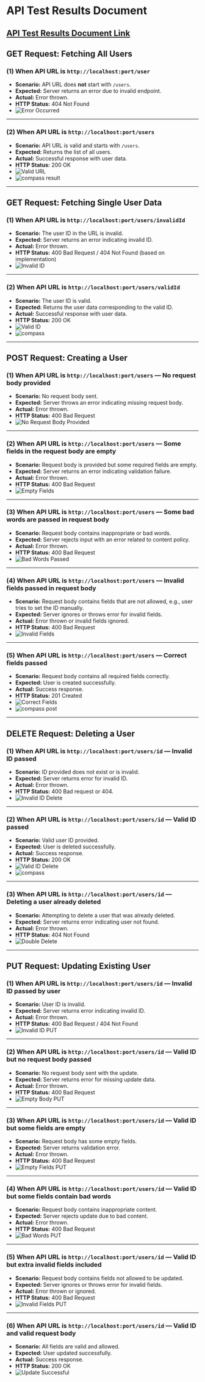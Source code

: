 # API Test Results Document

## [API Test Results Document Link](./src/assets/document%20rest%20api%20with%20db.pdf)

## GET Request: Fetching All Users

### (1) When API URL is `http://localhost:port/user`

- **Scenario:** API URL does **not** start with `/users`.
- **Expected:** Server returns an error due to invalid endpoint.
- **Actual:** Error thrown.
- **HTTP Status:** 404 Not Found  
- ![Error Occurred](./src/assets/get%20invalid%20url.png)

---

### (2) When API URL is `http://localhost:port/users`

- **Scenario:** API URL is valid and starts with `/users`.
- **Expected:** Returns the list of all users.
- **Actual:** Successful response with user data.
- **HTTP Status:** 200 OK  
- ![Valid URL](./src/assets/get%20request%20valid%20response..png)
- ![compass result](./src/assets/valid%20response%20of%20compass.png)

---

## GET Request: Fetching Single User Data

### (1) When API URL is `http://localhost:port/users/invalidId`

- **Scenario:** The user ID in the URL is invalid.
- **Expected:** Server returns an error indicating invalid ID.
- **Actual:** Error thrown.
- **HTTP Status:** 400 Bad Request / 404 Not Found (based on implementation)  
- ![Invalid ID](./src/assets/get%20usr%20by%20id%20invalid%20id.png)

---

### (2) When API URL is `http://localhost:port/users/validId`

- **Scenario:** The user ID is valid.
- **Expected:** Returns the user data corresponding to the valid ID.
- **Actual:** Successful response with user data.
- **HTTP Status:** 200 OK  
- ![Valid ID](./src/assets/get%20usr%20by%20id%20valid%20id%20response.png)
- ![compass](./src/assets/valid%20id%20response%20compass.png)

---

## POST Request: Creating a User

### (1) When API URL is `http://localhost:port/users` — No request body provided

- **Scenario:** No request body sent.
- **Expected:** Server throws an error indicating missing request body.
- **Actual:** Error thrown.
- **HTTP Status:** 400 Bad Request  
- ![No Request Body Provided](./src/assets/post%20empty%20body.png)

---

### (2) When API URL is `http://localhost:port/users` — Some fields in the request body are empty

- **Scenario:** Request body is provided but some required fields are empty.
- **Expected:** Server returns an error indicating validation failure.
- **Actual:** Error thrown.
- **HTTP Status:** 400 Bad Request  
- ![Empty Fields](./src/assets/post%20some%20empty%20fields.png)

---

### (3) When API URL is `http://localhost:port/users` — Some bad words are passed in request body

- **Scenario:** Request body contains inappropriate or bad words.
- **Expected:** Server rejects input with an error related to content policy.
- **Actual:** Error thrown.
- **HTTP Status:** 400 Bad Request  
- ![Bad Words Passed](./src/assets/bad%20words%20in%20post.png)

---

### (4) When API URL is `http://localhost:port/users` — Invalid fields passed in request body

- **Scenario:** Request body contains fields that are not allowed, e.g., user tries to set the ID manually.
- **Expected:** Server ignores or throws error for invalid fields.
- **Actual:** Error thrown or invalid fields ignored.
- **HTTP Status:** 400 Bad Request  
- ![Invalid Fields](./src/assets/extra%20fields%20in%20post.png)

---

### (5) When API URL is `http://localhost:port/users` — Correct fields passed

- **Scenario:** Request body contains all required fields correctly.
- **Expected:** User is created successfully.
- **Actual:** Success response.
- **HTTP Status:** 201 Created  
- ![Correct Fields](./src/assets/post%20sucess.png)
- ![compass post](./src/assets/post%20sucess%20comapass.png)

---

## DELETE Request: Deleting a User

### (1) When API URL is `http://localhost:port/users/id` — Invalid ID passed

- **Scenario:** ID provided does not exist or is invalid.
- **Expected:** Server returns error for invalid ID.
- **Actual:** Error thrown.
- **HTTP Status:** 400 Bad request or 404.
- ![Invalid ID Delete](./src/assets/invalid%20id%20in%20delete.png)

---

### (2) When API URL is `http://localhost:port/users/id` — Valid ID passed

- **Scenario:** Valid user ID provided.
- **Expected:** User is deleted successfully.
- **Actual:** Success response.
- **HTTP Status:** 200 OK  
- ![Valid ID Delete](./src/assets/delete%20sucess.png)
- ![compass](./src/assets/after%20deletion%20compass.png)

---

### (3) When API URL is `http://localhost:port/users/id` — Deleting a user already deleted

- **Scenario:** Attempting to delete a user that was already deleted.
- **Expected:** Server returns error indicating user not found.
- **Actual:** Error thrown.
- **HTTP Status:** 404 Not Found  
- ![Double Delete](./src/assets/twice%20deletin.png)

---

## PUT Request: Updating Existing User

### (1) When API URL is `http://localhost:port/users/id` — Invalid ID passed by user

- **Scenario:** User ID is invalid.
- **Expected:** Server returns error indicating invalid ID.
- **Actual:** Error thrown.
- **HTTP Status:** 400 Bad Request / 404 Not Found  
- ![Invalid ID PUT](./src/assets/put%20invalid%20id.png)

---

### (2) When API URL is `http://localhost:port/users/id` — Valid ID but no request body passed

- **Scenario:** No request body sent with the update.
- **Expected:** Server returns error for missing update data.
- **Actual:** Error thrown.
- **HTTP Status:** 400 Bad Request  
- ![Empty Body PUT](./src/assets/put%20no%20requst%20body.png)

---

### (3) When API URL is `http://localhost:port/users/id` — Valid ID but some fields are empty

- **Scenario:** Request body has some empty fields.
- **Expected:** Server returns validation error.
- **Actual:** Error thrown.
- **HTTP Status:** 400 Bad Request  
- ![Empty Fields PUT](./src/assets/put%20some%20empty%20fields.png)

---

### (4) When API URL is `http://localhost:port/users/id` — Valid ID but some fields contain bad words

- **Scenario:** Request body contains inappropriate content.
- **Expected:** Server rejects update due to bad content.
- **Actual:** Error thrown.
- **HTTP Status:** 400 Bad Request  
- ![Bad Words PUT](./src/assets/put%20with%20bad%20words.png)

---

### (5) When API URL is `http://localhost:port/users/id` — Valid ID but extra invalid fields included

- **Scenario:** Request body contains fields not allowed to be updated.
- **Expected:** Server ignores or throws error for invalid fields.
- **Actual:** Error thrown or ignored.
- **HTTP Status:** 400 Bad Request  
- ![Invalid Fields PUT](./src/assets/extra%20fields%20in%20put.png)

---

### (6) When API URL is `http://localhost:port/users/id` — Valid ID and valid request body

- **Scenario:** All fields are valid and allowed.
- **Expected:** User updated successfully.
- **Actual:** Success response.
- **HTTP Status:** 200 OK  
- ![Update Successful](./src/assets/put%20compass.png)
